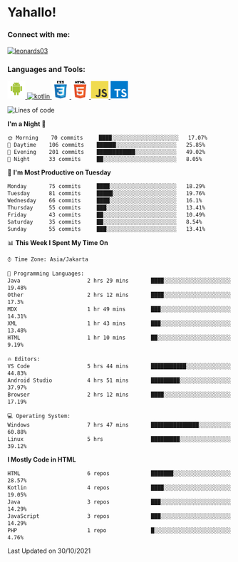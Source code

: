 # Yahallo!


<!-- ## 🔗 Links -->
### Connect with me:
<p  align="left">
<a  href="https://linkedin.com/in/leonards03"  target="blank"><img  align="center"  src="https://raw.githubusercontent.com/rahuldkjain/github-profile-readme-generator/master/src/images/icons/Social/linked-in-alt.svg"  alt="leonards03"  height="30"  width="40" /></a>
</p>

  

<h3 align="left">Languages and Tools:</h3>
<p align="left"> 
<a href="https://developer.android.com" target="_blank"> 
  <img src="https://raw.githubusercontent.com/devicons/devicon/master/icons/android/android-original-wordmark.svg" alt="android" width="40" height="40"/> 
</a> 
<a  href="https://kotlinlang.org"  target="_blank">  
  <img  src="https://www.vectorlogo.zone/logos/kotlinlang/kotlinlang-icon.svg"  alt="kotlin"  width="40"  height="40"/>  
</a>
<a href="https://www.w3schools.com/css/" target="_blank"> 
  <img src="https://raw.githubusercontent.com/devicons/devicon/master/icons/css3/css3-original-wordmark.svg" alt="css3" width="40" height="40"/> 
</a>  
<a href="https://www.w3.org/html/" target="_blank"> 
  <img src="https://raw.githubusercontent.com/devicons/devicon/master/icons/html5/html5-original-wordmark.svg" alt="html5" width="40" height="40"/> 
</a>
<a href="https://developer.mozilla.org/en-US/docs/Web/JavaScript" target="_blank"> 
  <img src="https://raw.githubusercontent.com/devicons/devicon/master/icons/javascript/javascript-original.svg" alt="javascript" width="40" height="40"/> 
</a> 
<a href="https://www.typescriptlang.org/" target="_blank"> 
  <img src="https://raw.githubusercontent.com/devicons/devicon/master/icons/typescript/typescript-original.svg" alt="typescript" width="40" height="40"/> 
</a> 
</p>

<!--START_SECTION:waka-->
![Lines of code](https://img.shields.io/badge/From%20Hello%20World%20I%27ve%20Written-503375%20lines%20of%20code-blue)

**I'm a Night 🦉** 

```text
🌞 Morning    70 commits     ████░░░░░░░░░░░░░░░░░░░░░   17.07% 
🌆 Daytime    106 commits    ██████░░░░░░░░░░░░░░░░░░░   25.85% 
🌃 Evening    201 commits    ████████████░░░░░░░░░░░░░   49.02% 
🌙 Night      33 commits     ██░░░░░░░░░░░░░░░░░░░░░░░   8.05%

```
📅 **I'm Most Productive on Tuesday** 

```text
Monday       75 commits     ████░░░░░░░░░░░░░░░░░░░░░   18.29% 
Tuesday      81 commits     █████░░░░░░░░░░░░░░░░░░░░   19.76% 
Wednesday    66 commits     ████░░░░░░░░░░░░░░░░░░░░░   16.1% 
Thursday     55 commits     ███░░░░░░░░░░░░░░░░░░░░░░   13.41% 
Friday       43 commits     ██░░░░░░░░░░░░░░░░░░░░░░░   10.49% 
Saturday     35 commits     ██░░░░░░░░░░░░░░░░░░░░░░░   8.54% 
Sunday       55 commits     ███░░░░░░░░░░░░░░░░░░░░░░   13.41%

```


📊 **This Week I Spent My Time On** 

```text
⌚︎ Time Zone: Asia/Jakarta

💬 Programming Languages: 
Java                     2 hrs 29 mins       ████░░░░░░░░░░░░░░░░░░░░░   19.48% 
Other                    2 hrs 12 mins       ████░░░░░░░░░░░░░░░░░░░░░   17.3% 
MDX                      1 hr 49 mins        ███░░░░░░░░░░░░░░░░░░░░░░   14.31% 
XML                      1 hr 43 mins        ███░░░░░░░░░░░░░░░░░░░░░░   13.48% 
HTML                     1 hr 10 mins        ██░░░░░░░░░░░░░░░░░░░░░░░   9.19%

🔥 Editors: 
VS Code                  5 hrs 44 mins       ███████████░░░░░░░░░░░░░░   44.83% 
Android Studio           4 hrs 51 mins       █████████░░░░░░░░░░░░░░░░   37.97% 
Browser                  2 hrs 12 mins       ████░░░░░░░░░░░░░░░░░░░░░   17.19%

💻 Operating System: 
Windows                  7 hrs 47 mins       ███████████████░░░░░░░░░░   60.88% 
Linux                    5 hrs               █████████░░░░░░░░░░░░░░░░   39.12%

```

**I Mostly Code in HTML** 

```text
HTML                     6 repos             ███████░░░░░░░░░░░░░░░░░░   28.57% 
Kotlin                   4 repos             ████░░░░░░░░░░░░░░░░░░░░░   19.05% 
Java                     3 repos             ███░░░░░░░░░░░░░░░░░░░░░░   14.29% 
JavaScript               3 repos             ███░░░░░░░░░░░░░░░░░░░░░░   14.29% 
PHP                      1 repo              █░░░░░░░░░░░░░░░░░░░░░░░░   4.76%

```



 Last Updated on 30/10/2021
<!--END_SECTION:waka-->
<!-- 
<p><img align="left" src="https://github-readme-stats.vercel.app/api/top-langs?username=leonards03&show_icons=true&locale=en&layout=compact" alt="leonards03" /></p>
<p><img align="center" src="https://github-readme-streak-stats.herokuapp.com/?user=leonards03&" alt="leonards03" /></p>
 -->
<!-- - 🌱 I’m currently learning Mobile Development (Android)
 -->
<!--
**Leonards03/Leonards03** is a ✨ _special_ ✨ repository because its `README.md` (this file) appears on your GitHub profile.

Here are some ideas to get you started:

- 🔭 I’m currently working on ...
- 🌱 I’m currently learning ...
- 👯 I’m looking to collaborate on ...
- 🤔 I’m looking for help with ...
- 💬 Ask me about ...
- 📫 How to reach me: ...
- 😄 Pronouns: ...
- ⚡ Fun fact: ...
-->
